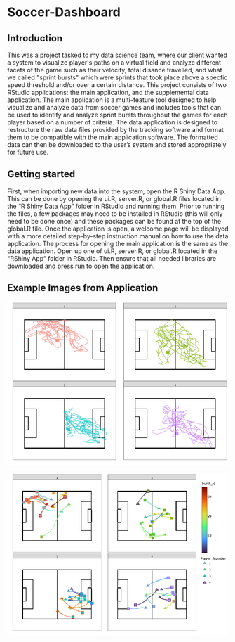 # Soccer-Dashboard

## Introduction

This was a project tasked to my data science team, where our client wanted a system to visualize player's paths on a virtual field and analyze different facets of the game such as their velocity, total disance travelled, and what we called "sprint bursts" which were sprints that took place above a specfic speed threshold and/or over a certain distance. This project consists of two RStudio applications: the main application, and the supplemental data application. The main application is a multi-feature tool designed to help visualize and analyze data from soccer games and includes tools that can be used to identify and analyze sprint bursts throughout the games for each player based on a number of criteria. The data application is designed to restructure the raw data files provided by the tracking software and format them to be compatible with the main application software. The formatted data can then be downloaded to the user’s system and stored appropriately for future use.

## Getting started

First, when importing new data into the system, open the R Shiny Data App. This can be done by opening the ui.R, server.R, or global.R files located in the “R Shiny Data App” folder in RStudio and running them. Prior to running the files, a few packages may need to be installed in RStudio (this will only need to be done once) and these packages can be found at the top of the global.R file. Once the application is open, a welcome page will be displayed with a more detailed step-by-step instruction manual on how to use the data application. The process for opening the main application is the same as the data application. Open up one of ui.R, server.R, or global.R located in the “RShiny App” folder in RStudio. Then ensure that all needed libraries are downloaded and press run to open the application.

## Example Images from Application

![Player Path](Documentation/player_paths.png)

![Sprint Bursts](Documentation/sprint_bursts.png)
